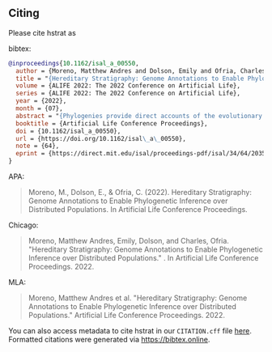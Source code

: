 ## Citing

Please cite hstrat as

bibtex:
```bibtex
@inproceedings{10.1162/isal_a_00550,
  author = {Moreno, Matthew Andres and Dolson, Emily and Ofria, Charles},
  title = "{Hereditary Stratigraphy: Genome Annotations to Enable Phylogenetic Inference over Distributed Populations}",
  volume = {ALIFE 2022: The 2022 Conference on Artificial Life},
  series = {ALIFE 2022: The 2022 Conference on Artificial Life},
  year = {2022},
  month = {07},
  abstract = "{Phylogenies provide direct accounts of the evolutionary trajectories behind evolved artifacts in genetic algorithm and artificial life systems. Phylogenetic analyses can also enable insight into evolutionary and ecological dynamics such as selection pressure and frequency-dependent selection. Traditionally, digital evolution systems have recorded data for phylogenetic analyses through perfect tracking where each birth event is recorded in a centralized data structure. This approach, however, does not easily scale to distributed computing environments where evolutionary individuals may migrate between a large number of disjoint processing elements. To provide for phylogenetic analyses in these environments, we propose an approach to enable phylogenies to be inferred via heritable genetic annotations rather than directly tracked. We introduce a “hereditary stratigraphy” algorithm that enables efficient, accurate phylogenetic reconstruction with tunable, explicit trade-offs between annotation memory footprint and reconstruction accuracy. In particular, we demonstrate an approach that enables estimation of the most recent common ancestor (MRCA) between two individuals with fixed relative accuracy irrespective of lineage depth while only requiring logarithmic annotation space complexity with respect to lineage depth. This approach can estimate, for example, MRCA generation of two genomes within 10\\% relative error with 95\\% confidence up to a depth of a trillion generations with genome annotations smaller than a kilobyte. We also simulate inference over known lineages, recovering up to 85.70\\% of the information contained in the original tree using 64-bit annotations.}",
  booktitle = {Artificial Life Conference Proceedings},
  doi = {10.1162/isal_a_00550},
  url = {https://doi.org/10.1162/isal\_a\_00550},
  note = {64},
  eprint = {https://direct.mit.edu/isal/proceedings-pdf/isal/34/64/2035363/isal\_a\_00550.pdf},
}
```

APA:

> Moreno, M., Dolson, E., & Ofria, C. (2022). Hereditary Stratigraphy: Genome Annotations to Enable Phylogenetic Inference over Distributed Populations. In Artificial Life Conference Proceedings.

Chicago:

> Moreno, Matthew Andres, Emily, Dolson, and Charles, Ofria. "Hereditary Stratigraphy: Genome Annotations to Enable Phylogenetic Inference over Distributed Populations." . In Artificial Life Conference Proceedings. 2022.

MLA:

> Moreno, Matthew Andres et al. "Hereditary Stratigraphy: Genome Annotations to Enable Phylogenetic Inference over Distributed Populations." Artificial Life Conference Proceedings. 2022.

You can also access metadata to cite hstrat in our `CITATION.cff` file [here](https://github.com/mmore500/hstrat/blob/master/CITATION.cff).
Formatted citations were generated via <https://bibtex.online>.
